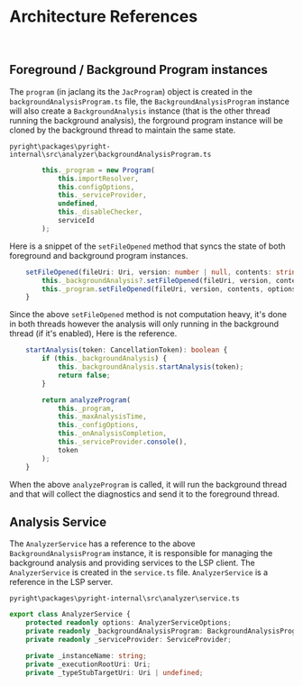 
# Architecture References

<br>

## Foreground / Background Program instances

The `program` (in jaclang its the `JacProgram`) object is created in the `backgroundAnalysisProgram.ts` file, the `BackgroundAnalysisProgram` instance will also create a `BackgroundAnalysis` instance (that is the other thread running the background analysis), the forground program instance will be cloned by the background thread to maintain the same state.

`pyright\packages\pyright-internal\src\analyzer\backgroundAnalysisProgram.ts`


```ts
        this._program = new Program(
            this.importResolver,
            this.configOptions,
            this._serviceProvider,
            undefined,
            this._disableChecker,
            serviceId
        );
```

Here is a snippet of the `setFileOpened` method that syncs the state of both foreground and background program instances.

```ts
    setFileOpened(fileUri: Uri, version: number | null, contents: string, options: OpenFileOptions) {
        this._backgroundAnalysis?.setFileOpened(fileUri, version, contents, options);
        this._program.setFileOpened(fileUri, version, contents, options);
    }
```

Since the above `setFileOpened` method is not computation heavy, it's done in both threads however the analysis will only running in the background thread (if it's enabled), Here is the reference.

```ts
    startAnalysis(token: CancellationToken): boolean {
        if (this._backgroundAnalysis) {
            this._backgroundAnalysis.startAnalysis(token);
            return false;
        }

        return analyzeProgram(
            this._program,
            this._maxAnalysisTime,
            this._configOptions,
            this._onAnalysisCompletion,
            this._serviceProvider.console(),
            token
        );
    }

```

When the above `analyzeProgram` is called, it will run the background thread and that will collect the diagnostics and send it to the foreground thread.


## Analysis Service

The `AnalyzerService` has a reference to the above `BackgroundAnalysisProgram` instance, it is responsible for managing the background analysis and providing services to the LSP client. The `AnalyzerService` is created in the `service.ts` file. `AnalyzerService` is a reference in the LSP server.

`pyright\packages\pyright-internal\src\analyzer\service.ts`

```ts
export class AnalyzerService {
    protected readonly options: AnalyzerServiceOptions;
    private readonly _backgroundAnalysisProgram: BackgroundAnalysisProgram;
    private readonly _serviceProvider: ServiceProvider;

    private _instanceName: string;
    private _executionRootUri: Uri;
    private _typeStubTargetUri: Uri | undefined;
```
